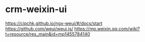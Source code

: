 # crm-weixin-ui

https://cipchk.github.io/ngx-weui/#/docs/start
https://github.com/weui/weui.js/
https://mp.weixin.qq.com/wiki?t=resource/res_main&id=mp1455784140